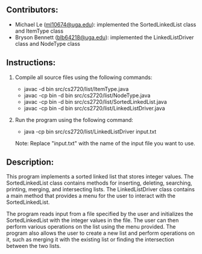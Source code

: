 ## Contributors:
- Michael Le (ml10674@uga.edu): implemented the SortedLinkedList class and ItemType class
- Bryson Bennett (blb64218@uga.edu): implemented the LinkedListDriver class and NodeType class

## Instructions:
1. Compile all source files using the following commands:
   - javac -d bin src/cs2720/list/ItemType.java
   - javac -cp bin -d bin src/cs2720/list/NodeType.java
   - javac -cp bin -d bin src/cs2720/list/SortedLinkedList.java
   - javac -cp bin -d bin src/cs2720/list/LinkedListDriver.java

2. Run the program using the following command:
   - java -cp bin src/cs2720/list/LinkedListDriver input.txt

   Note: Replace "input.txt" with the name of the input file you want to use.

## Description:
This program implements a sorted linked list that stores integer values. The SortedLinkedList class contains methods for inserting, deleting, searching, printing, merging, and intersecting lists. The LinkedListDriver class contains a main method that provides a menu for the user to interact with the SortedLinkedList.

The program reads input from a file specified by the user and initializes the SortedLinkedList with the integer values in the file. The user can then perform various operations on the list using the menu provided. The program also allows the user to create a new list and perform operations on it, such as merging it with the existing list or finding the intersection between the two lists.

